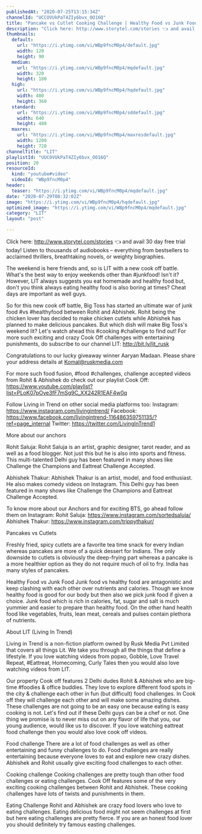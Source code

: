 ```yaml
---
publishedAt: "2020-07-25T13:15:34Z"
channelId: "UCCOVUkPaT4ZIy6bvx_OO16Q"
title: "Pancake vs Cutlet Cooking Challenge | Healthy Food vs Junk Food​  ​[Cook Off#12]"
description: "Click here: http://www.storytel.com/stories 👈 and avail 30 day free trial today!\nListen to thousands of audiobooks – everything from bestsellers to acclaimed thrillers, breathtaking novels, or weighty biographies.\n\nThe weekend is here friends and, so is LIT with a new cook off battle. What's the best way to enjoy weekends other than #junkfood! Isn't it? However, LIT always suggests you eat homemade and healthy food but, don't you think always eating healthy food is also boring at times? Cheat days are important as well guys.\n\nSo for this new cook off battle, Big Toss has started an ultimate war of junk food #vs #healthyfood between Rohit and Abhishek. Rohit being the chicken lover has decided to make chicken cutlets while Abhishek has planned to make delicious pancakes. But which dish will make Big Toss's weekend lit? Let's watch ahead this #cooking #challenge to find out! For more such exciting and crazy Cook Off challenges with entertaining punishments, do subscribe to our channel LIT: http://bit.ly/lit_rusk\n\nCongratulations to our lucky giveaway winner Aaryan Madaan. Please share your address details at Komal@ruskmedia.com\n\nFor more such food fusion, #food #challenges, challenge accepted videos from Rohit & Abhishek do check out our playlist Cook Off: https://www.youtube.com/playlist?list=PLoK07pOye3fF7mSg9C_XX242R1EAF4w0q\n\nFollow Living in Trend on other social media platforms too: Instagram: https://www.instagram.com/livingintrend/ Facebook: https://www.facebook.com/livingintrend-116486359751135/?ref=page_internal Twitter: https://twitter.com/LivingInTrend1\n\nMore about our anchors\n\nRohit Saluja: Rohit Saluja is an artist, graphic designer, tarot reader, and as well as a food blogger. Not just this but he is also into sports and fitness. This multi-talented Delhi guy has been featured in many shows like Challenge the Champions and Eattreat Challenge Accepted.\n\nAbhishek Thakur: Abhishek Thakur is an artist, model, and food enthusiast. He also makes comedy videos on Instagram. This Delhi guy has been featured in many shows like Challenge the Champions and Eattreat Challenge Accepted.\n\nTo know more about our Anchors and for exciting BTS, go ahead follow them on Instagram: Rohit Saluja: https://www.instagram.com/sortedsaluja/ Abhishek Thakur: https://www.instagram.com/trippythakur/\n\nPancakes vs Cutlets\n\nFreshly fried, spicy cutlets are a favorite tea time snack for every Indian whereas pancakes are more of a quick dessert for Indians. The only downside to cutlets is obviously the deep-frying part whereas a pancake is a more healthier option as they do not require much of oil to fry. India has many styles of pancakes. \n\nHealthy Food vs Junk Food\nJunk food vs healthy food are antagonistic and keep clashing with each other over nutrients and calories. Though we know healthy food is good for our body but then also we pick junk food if given a choice. Junk food which is rich in calories, fat, sugar and salt is much yummier and easier to prepare than healthy food. On the other hand health food like vegetables, fruits, lean meat, cereals and pulses contain plethora of nutrients. \n\nAbout LIT (Living In Trend)\n\nLiving in Trend is a non-fiction platform owned by Rusk Media Pvt Limited that covers all things Lit. We take you through all the things that define a lifestyle. If you love watching videos from popxo, Gobble, Love Travel Repeat, #Eattreat, Homecoming, Curly Tales then you would also love watching videos from LIT.\n\nOur property Cook off features 2 Delhi dudes Rohit & Abhishek who are big-time #foodies & office buddies. They love to explore different food spots in the city & challenge each other in fun (but difficult) food challenges. In Cook off they will challenge each other and will make some amazing dishes. These challenges are not going to be an easy one because eating is easy cooking is not. Let's find out if these Delhi guys can be a chef or not. One thing we promise is to never miss out on any flavor of life that you, our young audience, would like us to discover. If you love watching eattreat food challenge then you would also love cook off videos.\n\nFood challenge\nThere are a lot of food challenges as well as other entertaining and funny challenges to do. Food\nchallenges are really entertaining because everyone loves to eat and explore new crazy dishes. Abhishek and Rohit usually give exciting food challenges to each other.\n\nCooking challenge\nCooking challenges are pretty tough than other food challenges or eating challenges. Cook Off features some of the very exciting cooking challenges between Rohit and Abhishek. These cooking challenges have lots of twists and punishments in them.\n\nEating Challenge\nRohit and Abhishek are crazy food lovers who love to eating challenges. Eating delicious food might not seem challenges at first but here eating challenges are pretty fierce. If you are an honest food lover you should definitely try famous easting challenges."
thumbnails:
  default:
    url: "https://i.ytimg.com/vi/WBp9fncM0p4/default.jpg"
    width: 120
    height: 90
  medium:
    url: "https://i.ytimg.com/vi/WBp9fncM0p4/mqdefault.jpg"
    width: 320
    height: 180
  high:
    url: "https://i.ytimg.com/vi/WBp9fncM0p4/hqdefault.jpg"
    width: 480
    height: 360
  standard:
    url: "https://i.ytimg.com/vi/WBp9fncM0p4/sddefault.jpg"
    width: 640
    height: 480
  maxres:
    url: "https://i.ytimg.com/vi/WBp9fncM0p4/maxresdefault.jpg"
    width: 1280
    height: 720
channelTitle: "LIT"
playlistId: "UUCOVUkPaT4ZIy6bvx_OO16Q"
position: 20
resourceId:
  kind: "youtube#video"
  videoId: "WBp9fncM0p4"
header:
  teaser: "https://i.ytimg.com/vi/WBp9fncM0p4/mqdefault.jpg"
date: "2020-07-29T08:32:02Z"
image: "https://i.ytimg.com/vi/WBp9fncM0p4/hqdefault.jpg"
optimized_image: "https://i.ytimg.com/vi/WBp9fncM0p4/mqdefault.jpg"
category: "LIT"
layout: "post"

---
```

Click here: http://www.storytel.com/stories 👈 and avail 30 day free trial today!
Listen to thousands of audiobooks – everything from bestsellers to acclaimed thrillers, breathtaking novels, or weighty biographies.

The weekend is here friends and, so is LIT with a new cook off battle. What's the best way to enjoy weekends other than #junkfood! Isn't it? However, LIT always suggests you eat homemade and healthy food but, don't you think always eating healthy food is also boring at times? Cheat days are important as well guys.

So for this new cook off battle, Big Toss has started an ultimate war of junk food #vs #healthyfood between Rohit and Abhishek. Rohit being the chicken lover has decided to make chicken cutlets while Abhishek has planned to make delicious pancakes. But which dish will make Big Toss's weekend lit? Let's watch ahead this #cooking #challenge to find out! For more such exciting and crazy Cook Off challenges with entertaining punishments, do subscribe to our channel LIT: http://bit.ly/lit_rusk

Congratulations to our lucky giveaway winner Aaryan Madaan. Please share your address details at Komal@ruskmedia.com

For more such food fusion, #food #challenges, challenge accepted videos from Rohit & Abhishek do check out our playlist Cook Off: https://www.youtube.com/playlist?list=PLoK07pOye3fF7mSg9C_XX242R1EAF4w0q

Follow Living in Trend on other social media platforms too: Instagram: https://www.instagram.com/livingintrend/ Facebook: https://www.facebook.com/livingintrend-116486359751135/?ref=page_internal Twitter: https://twitter.com/LivingInTrend1

More about our anchors

Rohit Saluja: Rohit Saluja is an artist, graphic designer, tarot reader, and as well as a food blogger. Not just this but he is also into sports and fitness. This multi-talented Delhi guy has been featured in many shows like Challenge the Champions and Eattreat Challenge Accepted.

Abhishek Thakur: Abhishek Thakur is an artist, model, and food enthusiast. He also makes comedy videos on Instagram. This Delhi guy has been featured in many shows like Challenge the Champions and Eattreat Challenge Accepted.

To know more about our Anchors and for exciting BTS, go ahead follow them on Instagram: Rohit Saluja: https://www.instagram.com/sortedsaluja/ Abhishek Thakur: https://www.instagram.com/trippythakur/

Pancakes vs Cutlets

Freshly fried, spicy cutlets are a favorite tea time snack for every Indian whereas pancakes are more of a quick dessert for Indians. The only downside to cutlets is obviously the deep-frying part whereas a pancake is a more healthier option as they do not require much of oil to fry. India has many styles of pancakes. 

Healthy Food vs Junk Food
Junk food vs healthy food are antagonistic and keep clashing with each other over nutrients and calories. Though we know healthy food is good for our body but then also we pick junk food if given a choice. Junk food which is rich in calories, fat, sugar and salt is much yummier and easier to prepare than healthy food. On the other hand health food like vegetables, fruits, lean meat, cereals and pulses contain plethora of nutrients. 

About LIT (Living In Trend)

Living in Trend is a non-fiction platform owned by Rusk Media Pvt Limited that covers all things Lit. We take you through all the things that define a lifestyle. If you love watching videos from popxo, Gobble, Love Travel Repeat, #Eattreat, Homecoming, Curly Tales then you would also love watching videos from LIT.

Our property Cook off features 2 Delhi dudes Rohit & Abhishek who are big-time #foodies & office buddies. They love to explore different food spots in the city & challenge each other in fun (but difficult) food challenges. In Cook off they will challenge each other and will make some amazing dishes. These challenges are not going to be an easy one because eating is easy cooking is not. Let's find out if these Delhi guys can be a chef or not. One thing we promise is to never miss out on any flavor of life that you, our young audience, would like us to discover. If you love watching eattreat food challenge then you would also love cook off videos.

Food challenge
There are a lot of food challenges as well as other entertaining and funny challenges to do. Food
challenges are really entertaining because everyone loves to eat and explore new crazy dishes. Abhishek and Rohit usually give exciting food challenges to each other.

Cooking challenge
Cooking challenges are pretty tough than other food challenges or eating challenges. Cook Off features some of the very exciting cooking challenges between Rohit and Abhishek. These cooking challenges have lots of twists and punishments in them.

Eating Challenge
Rohit and Abhishek are crazy food lovers who love to eating challenges. Eating delicious food might not seem challenges at first but here eating challenges are pretty fierce. If you are an honest food lover you should definitely try famous easting challenges.